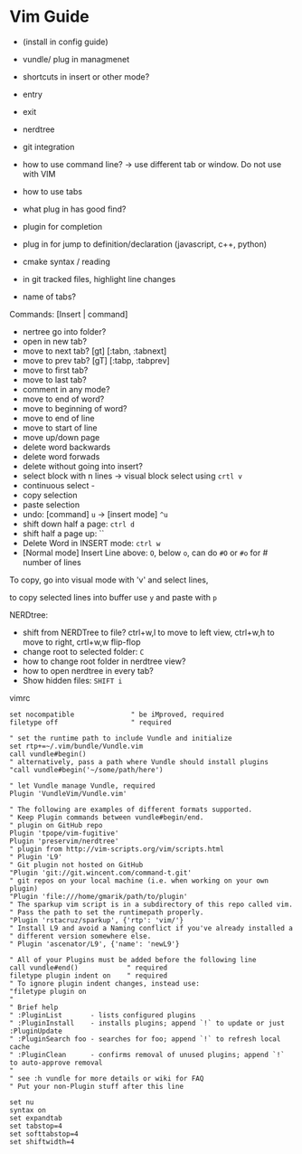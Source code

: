 # Vim Guide

- (install in config guide)
- vundle/ plug in managmenet

- shortcuts in insert or other mode?
- entry
- exit
- nerdtree
- git integration
- how to use command line? -> use different tab or window. Do not use with VIM
- how to use tabs
- what plug in has good find?
- plugin for completion
- plug in for jump to definition/declaration (javascript, c++, python)
- cmake syntax / reading


- in git tracked files, highlight line changes
- name of tabs?

Commands: [Insert | command]
- nertree go into folder?
- open in new tab?
- move to next tab? [gt] [:tabn, :tabnext]
- move to prev tab? [gT] [:tabp, :tabprev]
- move to first tab?
- move to last tab?
- comment in any mode?
- move to end of word?
- move to beginning of word?
- move to end of line
- move to start of line
- move up/down page
- delete word backwards
- delete word forwads
- delete without going into insert?
- select block with n lines -> visual block select using `crtl v`
- continuous select -
- copy selection
- paste selection
- undo: [command] `u` -> [insert mode] `^u`
- shift down half a page: `ctrl d`
- shift half a page up: ``
- Delete Word in INSERT mode: `ctrl w`
- [Normal mode] Insert Line above: `O`, below `o`, can do `#O` or `#o` for # number of lines

To copy, go into visual mode with 'v' and select lines,

to copy selected lines into buffer use `y` and paste with `p`


NERDtree:
- shift from NERDTree to file? ctrl+w,l to move to left view, ctrl+w,h to move to right, crtl+w,w flip-flop
- change root to selected folder: `C`
- how to change root folder in nerdtree view?
- how to open nerdtree in every tab?
- Show hidden files: `SHIFT i`

vimrc
```
set nocompatible              " be iMproved, required
filetype off                  " required

" set the runtime path to include Vundle and initialize
set rtp+=~/.vim/bundle/Vundle.vim
call vundle#begin()
" alternatively, pass a path where Vundle should install plugins
"call vundle#begin('~/some/path/here')

" let Vundle manage Vundle, required
Plugin 'VundleVim/Vundle.vim'

" The following are examples of different formats supported.
" Keep Plugin commands between vundle#begin/end.
" plugin on GitHub repo
Plugin 'tpope/vim-fugitive'
Plugin 'preservim/nerdtree'
" plugin from http://vim-scripts.org/vim/scripts.html
" Plugin 'L9'
" Git plugin not hosted on GitHub
"Plugin 'git://git.wincent.com/command-t.git'
" git repos on your local machine (i.e. when working on your own plugin)
"Plugin 'file:///home/gmarik/path/to/plugin'
" The sparkup vim script is in a subdirectory of this repo called vim.
" Pass the path to set the runtimepath properly.
"Plugin 'rstacruz/sparkup', {'rtp': 'vim/'}
" Install L9 and avoid a Naming conflict if you've already installed a
" different version somewhere else.
" Plugin 'ascenator/L9', {'name': 'newL9'}

" All of your Plugins must be added before the following line
call vundle#end()            " required
filetype plugin indent on    " required
" To ignore plugin indent changes, instead use:
"filetype plugin on
"
" Brief help
" :PluginList       - lists configured plugins
" :PluginInstall    - installs plugins; append `!` to update or just :PluginUpdate
" :PluginSearch foo - searches for foo; append `!` to refresh local cache
" :PluginClean      - confirms removal of unused plugins; append `!` to auto-approve removal
"
" see :h vundle for more details or wiki for FAQ
" Put your non-Plugin stuff after this line

set nu
syntax on
set expandtab
set tabstop=4
set softtabstop=4
set shiftwidth=4
```

